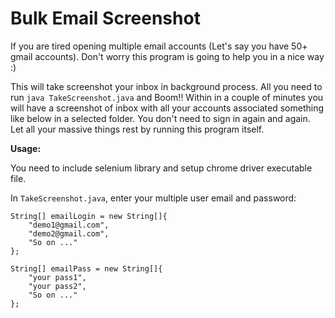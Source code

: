 # Bulk Email Screenshot

If you are tired opening multiple email accounts (Let's say you have 50+ gmail accounts). Don't worry this program is going to help you in a nice way :)

This will take screenshot your inbox in background process. All you need to run `java TakeScreenshot.java` and Boom!! Within in a couple of minutes you will have a screenshot of inbox with all your accounts associated something like below in a selected folder. You don't need to sign in again and again. Let all your massive things rest by running this program itself. 

**Usage:**

You need to include selenium library and setup chrome driver executable file.

In `TakeScreenshot.java`, enter your multiple user email and password:

    String[] emailLogin = new String[]{
        "demo1@gmail.com",
        "demo2@gmail.com",
        "So on ..."
    };
    		
    String[] emailPass = new String[]{
        "your pass1",
        "your pass2",
        "So on ..."
    };



